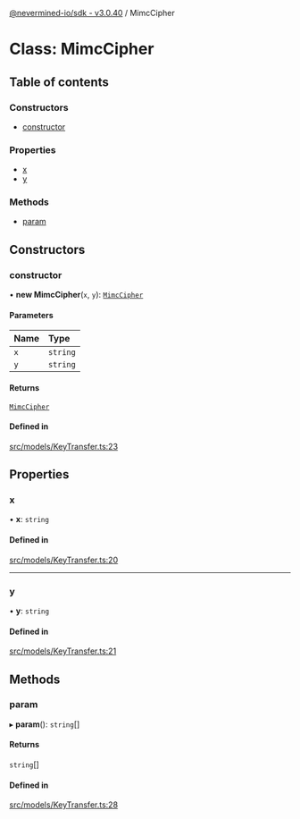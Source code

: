 [@nevermined-io/sdk - v3.0.40](../code-reference.md) / MimcCipher

# Class: MimcCipher

## Table of contents

### Constructors

- [constructor](MimcCipher.md#constructor)

### Properties

- [x](MimcCipher.md#x)
- [y](MimcCipher.md#y)

### Methods

- [param](MimcCipher.md#param)

## Constructors

### constructor

• **new MimcCipher**(`x`, `y`): [`MimcCipher`](MimcCipher.md)

#### Parameters

| Name | Type     |
| :--- | :------- |
| `x`  | `string` |
| `y`  | `string` |

#### Returns

[`MimcCipher`](MimcCipher.md)

#### Defined in

[src/models/KeyTransfer.ts:23](https://github.com/nevermined-io/sdk-js/blob/b5e55eab9d0ebcc9023ac5ea2d4b30a77616251e/src/models/KeyTransfer.ts#L23)

## Properties

### x

• **x**: `string`

#### Defined in

[src/models/KeyTransfer.ts:20](https://github.com/nevermined-io/sdk-js/blob/b5e55eab9d0ebcc9023ac5ea2d4b30a77616251e/src/models/KeyTransfer.ts#L20)

---

### y

• **y**: `string`

#### Defined in

[src/models/KeyTransfer.ts:21](https://github.com/nevermined-io/sdk-js/blob/b5e55eab9d0ebcc9023ac5ea2d4b30a77616251e/src/models/KeyTransfer.ts#L21)

## Methods

### param

▸ **param**(): `string`[]

#### Returns

`string`[]

#### Defined in

[src/models/KeyTransfer.ts:28](https://github.com/nevermined-io/sdk-js/blob/b5e55eab9d0ebcc9023ac5ea2d4b30a77616251e/src/models/KeyTransfer.ts#L28)
